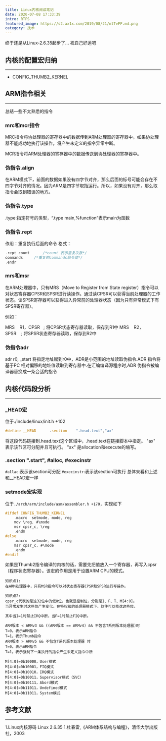 ```yaml
---
title: Linux内核阅读笔记
date: 2020-07-08 17:33:39
intro: RTFS
featured_image: https://s2.ax1x.com/2019/08/21/mtTvPP.md.png
category: 技术
---
```


终于还是从Linux-2.6.35起步了...
祝自己好运吧

## 内核的配置宏归纳
***
* CONFIG_THUMB2_KERNEL

## ARM指令相关
***
总结一些不太熟悉的指令

### mrc和mcr指令
MRC指令将协处理器的寄存器中的数据传到ARM处理器的寄存器中。如果协处理器不能成功地执行该操作，将产生未定义的指令异常中断。

MCR指令将ARM处理器的寄存器中的数据传送到协处理器的寄存器中。

### 伪指令.align
在ARM模式下，前面的数据如果没有四字节对齐，那么后面的标号可能会存在不四字节对齐的情况。因为ARM是四字节取指运行。所以，如果没有对齐，那么取指令会取到错误的地方。

### 伪指令.type
.type:指定符号的类型，“.type main,%function”表示main为函数

### 伪指令.rept
作用：重复执行后面的命令
格式：
```C
.rept count      /*count 表示重复次数*/
commands     /*重复的commands命令体*/
.endr
```

### mrs和msr  
在ARM处理器中，只有MRS（Move to Register from State register）指令可以对状态寄存器CPSR和SPSR进行读操作。通过读CPSR可以获得当前处理器的工作状态。读SPSR寄存器可以获得进入异常前的处理器状态（因为只有异常模式下有SPSR寄存器）。

例如：

MRS    R1，CPSR   ; 将CPSR状态寄存器读取，保存到R1中
MRS    R2，SPSR    ; 将SPSR状态寄存器读取，保存到R2中

### 伪指令adr
adr    r0, _start 
将指定地址赋到r0中，ADR是小范围的地址读取伪指令.ADR 指令将基于PC 相对偏移的地址值读取到寄存器中.在汇编编译源程序时,ADR 伪指令被编译器替换成一条合适的指令

## 内核代码段分析
***
### _HEAD宏
位于./include/linux/init.h +102
```C
#define __HEAD		.section	".head.text","ax"
```
将这段代码链接到.head.text这个区域中，.head.text在链接脚本中指定。
"ax" 表示该节区可分配并且可执行。
"ax" 是allocation和execute的缩写。

### .section ".start", #alloc, #execinstr
`#allac`:表示该section可分配
`#execinstr`:表示该section可执行
总体来看和上述和__HEAD宏一样

### setmode宏实现
位于`./arch/arm/include/asm/assembler.h +170`，实现如下
```c
#ifdef CONFIG_THUMB2_KERNEL
	.macro	setmode, mode, reg
	mov	\reg, #\mode
	msr	cpsr_c, \reg
	.endm
#else
	.macro	setmode, mode, reg
	msr	cpsr_c, #\mode
	.endm
#endif
```
如果是Thumb2指令编译的内核的话，需要先把值放入一个寄存器，再写入cpsr（程序状态寄存器）。该宏的作用是用于设置ARM CPU的模式。

```
知识点1: 
在ARM处理器中，只有MSR指令可以对状态寄存器CPSR和SPSR进行写操作。

知识点2: 
cpsr_c代表的是这32位中的低8位，也就是控制位，分别是I、F、T、M[4:0]。
当异常发生时这些位产生变化。在特权级的处理器模式下，软件可以修改这些位。

其中当I=1时禁止IRQ中断，当F=1时禁止FIQ中断。

ARM版本 < ARMv3 && ((ARM版本 == ARMv4) && 不包含T系列版本处理器)时
T=0，表示ARM指令
T=1，表示Thumb指令
ARM版本 > ARMv5 && 不包含T系列版本处理器 时
T=0，表示ARM指令
T=1，表示强制下一条执行的指令产生未定义指令中断

M[4:0]=0b10000，User模式
M[4:0]=0b10001，FIQ模式
M[4:0]=0b10010，IRQ模式
M[4:0]=0b10011，Supervisor模式（SVC）
M[4:0]=0b10111，Abord模式
M[4:0]=0b11011，Undefined模式
M[4:0]=0b11011，System模式
```




## 参考文献
***
1.Linux内核源码 Linux 2.6.35
1.杜春雷,《ARM体系结构与编程》，清华大学出版社，2003